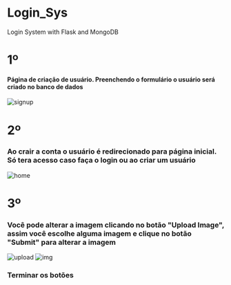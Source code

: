 # Login_Sys
 Login System with Flask and MongoDB





# 1º 
#### Página de criação de usuário. Preenchendo o formulário o usuário será criado no banco de dados 


![signup](https://user-images.githubusercontent.com/99151447/176072501-52f0be0f-2366-4d61-81ce-a2d5668d9e32.PNG)



# 2º
### Ao crair a conta o usuário é redirecionado para página inicial. Só tera acesso caso faça o login ou ao criar um usuário

![home](https://user-images.githubusercontent.com/99151447/176073873-15569255-f1f6-4178-b1c6-99ba6cad7a66.PNG)



# 3º
### Você pode alterar a imagem clicando no botão "Upload Image", assim você escolhe alguma imagem e clique no botão "Submit" para alterar a imagem


![upload](https://user-images.githubusercontent.com/99151447/176076797-6ed94858-4563-4a60-b202-51d4c81ab6aa.PNG)
![img](https://user-images.githubusercontent.com/99151447/176077613-31ecec96-c885-4f37-a127-b40547b74428.PNG)



### Terminar os botões
